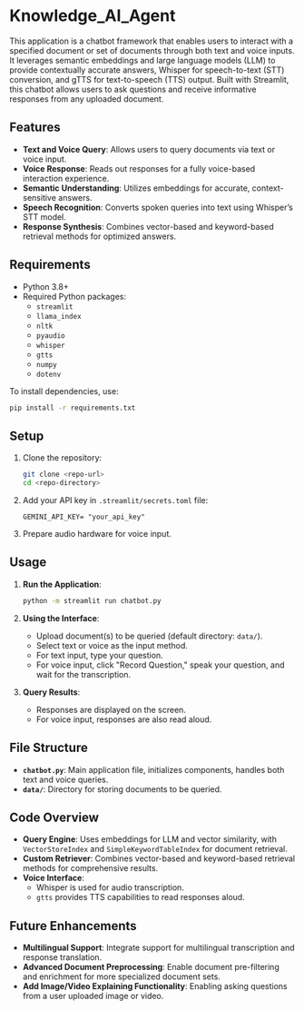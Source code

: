 # Knowledge_AI_Agent

This application is a chatbot framework that enables users to interact with a specified document or set of documents through both text and voice inputs. It leverages semantic embeddings and large language models (LLM) to provide contextually accurate answers, Whisper for speech-to-text (STT) conversion, and gTTS for text-to-speech (TTS) output. Built with Streamlit, this chatbot allows users to ask questions and receive informative responses from any uploaded document.

## Features

- **Text and Voice Query**: Allows users to query documents via text or voice input.
- **Voice Response**: Reads out responses for a fully voice-based interaction experience.
- **Semantic Understanding**: Utilizes embeddings for accurate, context-sensitive answers.
- **Speech Recognition**: Converts spoken queries into text using Whisper’s STT model.
- **Response Synthesis**: Combines vector-based and keyword-based retrieval methods for optimized answers.

## Requirements

- Python 3.8+
- Required Python packages:
  - `streamlit`
  - `llama_index`
  - `nltk`
  - `pyaudio`
  - `whisper`
  - `gtts`
  - `numpy`
  - `dotenv`

To install dependencies, use:
```bash
pip install -r requirements.txt
```

## Setup

1. Clone the repository:
    ```bash
    git clone <repo-url>
    cd <repo-directory>
    ```

2. Add your API key in `.streamlit/secrets.toml` file:
    ```plaintext
    GEMINI_API_KEY= "your_api_key"
    ```

4. Prepare audio hardware for voice input.

## Usage

1. **Run the Application**:
   ```bash
   python -m streamlit run chatbot.py
   ```

2. **Using the Interface**:
   - Upload document(s) to be queried (default directory: `data/`).
   - Select text or voice as the input method.
   - For text input, type your question.
   - For voice input, click "Record Question," speak your question, and wait for the transcription.

3. **Query Results**:
   - Responses are displayed on the screen.
   - For voice input, responses are also read aloud.

## File Structure

- **`chatbot.py`**: Main application file, initializes components, handles both text and voice queries.
- **`data/`**: Directory for storing documents to be queried.

## Code Overview

- **Query Engine**: Uses embeddings for LLM and vector similarity, with `VectorStoreIndex` and `SimpleKeywordTableIndex` for document retrieval.
- **Custom Retriever**: Combines vector-based and keyword-based retrieval methods for comprehensive results.
- **Voice Interface**:
  - Whisper is used for audio transcription.
  - `gtts` provides TTS capabilities to read responses aloud.

## Future Enhancements

- **Multilingual Support**: Integrate support for multilingual transcription and response translation.
- **Advanced Document Preprocessing**: Enable document pre-filtering and enrichment for more specialized document sets.
- **Add Image/Video Explaining Functionality**: Enabling asking questions from a user uploaded image or video.

